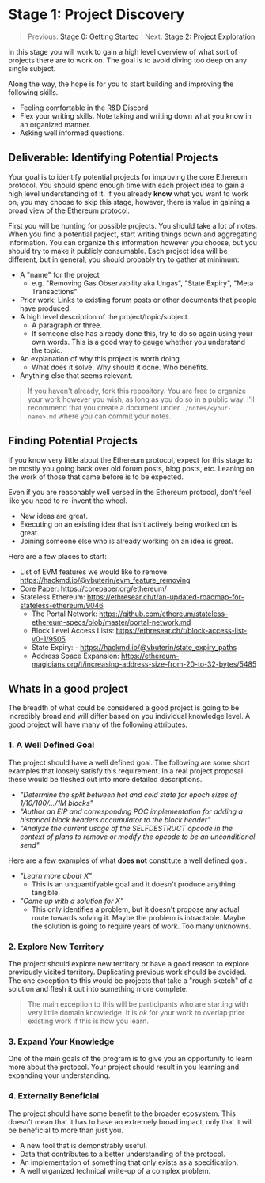 # Stage 1: Project Discovery

> Previous: [Stage 0: Getting Started](./stage-0-getting-started.md) | Next: [Stage 2: Project Exploration](./stage-2-project-exploration.md)

In this stage you will work to gain a high level overview of what sort of
projects there are to work on. The goal is to avoid diving too deep on any
single subject.

Along the way, the hope is for you to start building and improving the following skills.

- Feeling comfortable in the R&D Discord
- Flex your writing skills. Note taking and writing down what you know in an organized manner.
- Asking well informed questions.


## Deliverable: Identifying Potential Projects

Your goal is to identify potential projects for improving the core Ethereum protocol. You should spend enough time with each project idea to gain a high level understanding of it. If you already **know** what you want to work on, you may choose to skip this stage, however, there is value in gaining a broad view of the Ethereum protocol.

First you will be hunting for possible projects. You should take a lot of notes. When you find a potential project, start writing things down and aggregating information. You can organize this information however you choose, but you should try to make it publicly consumable. Each project idea will be different, but in general, you should probably try to gather at minimum:

- A "name" for the project
    - e.g. "Removing Gas Observability aka Ungas", "State Expiry", "Meta Transactions"
- Prior work: Links to existing forum posts or other documents that people have produced.
- A high level description of the project/topic/subject.
    - A paragraph or three.
    - If someone else has already done this, try to do so again using your own words. This is a good way to gauge whether you understand the topic.
- An explanation of why this project is worth doing.
    - What does it solve.  Why should it done.  Who benefits.
- Anything else that seems relevant.

> If you haven't already, fork this repository. You are free to organize your work however you wish, as long as you do so in a public way. I'll recommend that you create a document under `./notes/<your-name>.md` where you can commit your notes.

## Finding Potential Projects

If you know very little about the Ethereum protocol, expect for this stage to be mostly you going back over old forum posts, blog posts, etc. Leaning on the work of those that came before is to be expected.

Even if you are reasonably well versed in the Ethereum protocol, don't feel like you need to re-invent the wheel.

- New ideas are great.
- Executing on an existing idea that isn't actively being worked on is great.
- Joining someone else who is already working on an idea is great.

Here are a few places to start:

- List of EVM features we would like to remove: https://hackmd.io/@vbuterin/evm_feature_removing
- Core Paper: https://corepaper.org/ethereum/
- Stateless Ethereum: https://ethresear.ch/t/an-updated-roadmap-for-stateless-ethereum/9046
    - The Portal Network: https://github.com/ethereum/stateless-ethereum-specs/blob/master/portal-network.md
    - Block Level Access Lists: https://ethresear.ch/t/block-access-list-v0-1/9505
    - State Expiry: - https://hackmd.io/@vbuterin/state_expiry_paths
    - Address Space Expansion: https://ethereum-magicians.org/t/increasing-address-size-from-20-to-32-bytes/5485

## Whats in a good project

The breadth of what could be considered a good project is going to be incredibly broad and will differ based on you individual knowledge level. A good project will have many of the following attributes.


### 1. A Well Defined Goal

The project should have a well defined goal. The following are some short examples that loosely satisfy this requirement. In a real project proposal these would be fleshed out into more detailed descriptions.

- *"Determine the split between hot and cold state for epoch sizes of 1/10/100/.../1M blocks"*
- *"Author an EIP and corresponding POC implementation for adding a historical block headers accumulator to the block header"*
- *"Analyze the current usage of the SELFDESTRUCT opcode in the context of plans to remove or modify the opcode to be an unconditional send"*

Here are a few examples of what **does not** constitute a well defined goal.

- *"Learn more about X"*
    - This is an unquantifyable goal and it doesn't produce anything tangible.
- *"Come up with a solution for X"*
    - This only identifies a problem, but it doesn't propose any actual route towards solving it. Maybe the problem is intractable. Maybe the solution is going to require years of work. Too many unknowns.


### 2. Explore New Territory

The project should explore new territory or have a good reason to explore previously visited territory. Duplicating previous work should be avoided. The one exception to this would be projects that take a "rough sketch" of a solution and flesh it out into something more complete.

> The main exception to this will be participants who are starting with very little domain knowledge. It is *ok* for your work to overlap prior existing work if this is how you learn.


### 3. Expand Your Knowledge

One of the main goals of the program is to give you an opportunity to learn more about the protocol. Your project should result in you learning and expanding your understanding.


### 4. Externally Beneficial

The project should have some benefit to the broader ecosystem. This doesn't mean that it has to have an extremely broad impact, only that it will be beneficial to more than just you. 

- A new tool that is demonstrably useful. 
- Data that contributes to a better understanding of the protocol.
- An implementation of something that only exists as a specification.
- A well organized technical write-up of a complex problem.
